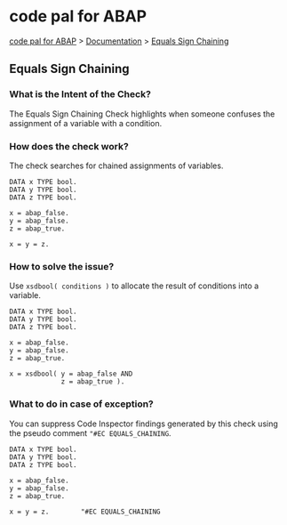 # code pal for ABAP

[code pal for ABAP](../../README.md) > [Documentation](../check_documentation.md) > [Equals Sign Chaining](equals-sign-chaining.md)

## Equals Sign Chaining

### What is the Intent of the Check?

The Equals Sign Chaining Check highlights when someone confuses the assignment of a variable with a condition.

### How does the check work?

The check searches for chained assignments of variables.

```abap
DATA x TYPE bool.
DATA y TYPE bool.
DATA z TYPE bool.

x = abap_false.
y = abap_false.
z = abap_true.

x = y = z.
```

### How to solve the issue?

Use `xsdbool( conditions )` to allocate the result of conditions into a variable.

```abap
DATA x TYPE bool.
DATA y TYPE bool.
DATA z TYPE bool.

x = abap_false.
y = abap_false.
z = abap_true.

x = xsdbool( y = abap_false AND
             z = abap_true ).
```

### What to do in case of exception?

You can suppress Code Inspector findings generated by this check using the pseudo comment `"#EC EQUALS_CHAINING`.

```abap
DATA x TYPE bool.
DATA y TYPE bool.
DATA z TYPE bool.

x = abap_false.
y = abap_false.
z = abap_true.

x = y = z.        "#EC EQUALS_CHAINING
```
